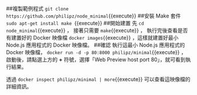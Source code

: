 ##複製範例程式
`git clone https://github.com/philipz/node_minimal`{{execute}}
##安裝 Make 套件
`sudo apt-get install make `{{execute}}
##開始建置
先 `cd node_minimal`{{execute}} ，
接著只需要 `make`{{execute}} ，
執行完後查看是否有建置好的 Docker 映像檔 `docker images`{{execute}} ，這樣就建置好最小 Node.js 應用程式的 Docker 映像檔。
##確認
執行這最小 Node.js 應用程式的 Docker 映像檔， `docker run -d -p 80:8000 philipz/minimal`{{execute}} ，啟動後，請點選上方的 **+** 符號，選擇「Web Preview host port 80」，就可看到執行結果。

透過 `docker inspect philipz/minimal | more`{{execute}} 可以查看這映像檔的詳細資訊。
